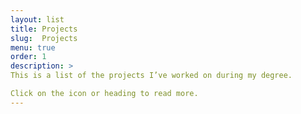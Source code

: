 ```yaml
---
layout: list
title: Projects
slug:  Projects
menu: true
order: 1
description: >
This is a list of the projects I’ve worked on during my degree.

Click on the icon or heading to read more.
---
```

